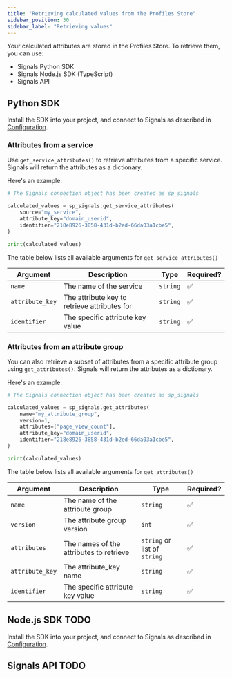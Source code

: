```yaml
---
title: "Retrieving calculated values from the Profiles Store"
sidebar_position: 30
sidebar_label: "Retrieving values"
---
```


Your calculated attributes are stored in the Profiles Store. To retrieve them, you can use:
* Signals Python SDK
* Signals Node.js SDK (TypeScript)
* Signals API

## Python SDK

Install the SDK into your project, and connect to Signals as described in [Configuration](/docs/signals/configuration/index.md).

### Attributes from a service

Use `get_service_attributes()` to retrieve attributes from a specific service. Signals will return the attributes as a dictionary.

Here's an example:

```python
# The Signals connection object has been created as sp_signals

calculated_values = sp_signals.get_service_attributes(
    source="my_service",
    attribute_key="domain_userid",
    identifier="218e8926-3858-431d-b2ed-66da03a1cbe5",
)

print(calculated_values)
```

The table below lists all available arguments for `get_service_attributes()`

| Argument            | Description                                       | Type     | Required? |
| ------------------- | ------------------------------------------------- | -------- | --------- |
| `name`              | The name of the service                           | `string` | ✅         |
| `attribute_key`     | The attribute key to retrieve attributes for      | `string` | ✅         |
| `identifier`        | The specific attribute key value                  | `string` | ✅         |


### Attributes from an attribute group

You can also retrieve a subset of attributes from a specific attribute group using `get_attributes()`. Signals will return the attributes as a dictionary.

Here's an example:

```python
# The Signals connection object has been created as sp_signals

calculated_values = sp_signals.get_attributes(
    name="my_attribute_group",
    version=1,
    attributes=["page_view_count"],
    attribute_key="domain_userid",
    identifier="218e8926-3858-431d-b2ed-66da03a1cbe5",
)

print(calculated_values)
```

The table below lists all available arguments for `get_attributes()`

| Argument            | Description                             | Type                         | Required? |
| ------------------- | --------------------------------------- | ---------------------------- | --------- |
| `name`              | The name of the attribute group         | `string`                     | ✅         |
| `version`           | The attribute group version             | `int`                        | ✅         |
| `attributes`        | The names of the attributes to retrieve | `string` or list of `string` | ✅         |
| `attribute_key`     | The attribute_key name                  | `string`                     | ✅         |
| `identifier`        | The specific attribute key value        | `string`                     | ✅         |

## Node.js SDK TODO

Install the SDK into your project, and connect to Signals as described in [Configuration](/docs/signals/configuration/index.md).

## Signals API TODO

